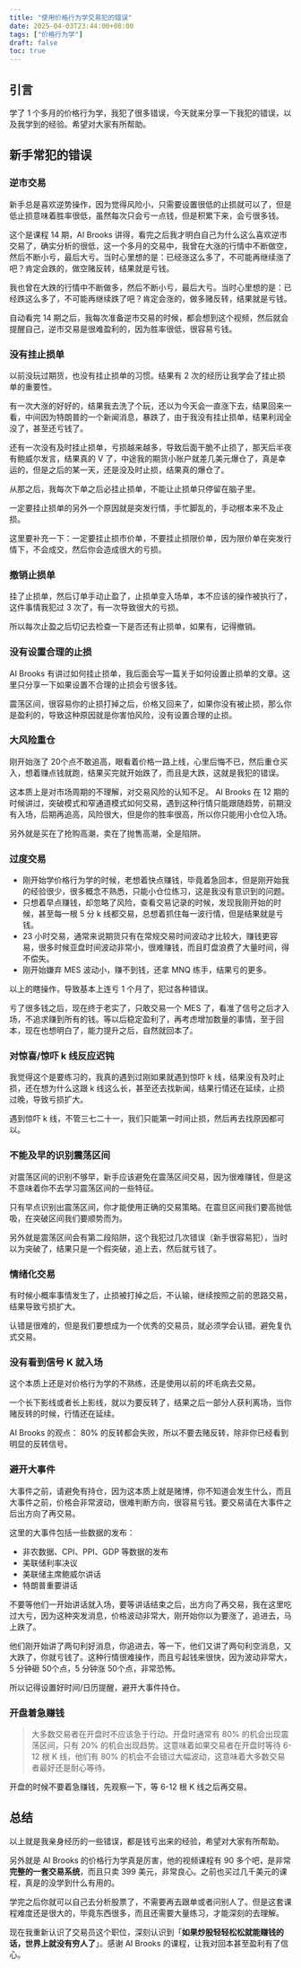 ```yaml
---
title: "使用价格行为学交易犯的错误"
date: 2025-04-03T23:44:00+08:00
tags: ["价格行为学"] 
draft: false
toc: true
---
```


## 引言

学了 1 个多月的价格行为学，我犯了很多错误，今天就来分享一下我犯的错误，以及我学到的经验。希望对大家有所帮助。


## 新手常犯的错误

### 逆市交易

新手总是喜欢逆势操作，因为觉得风险小，只需要设置很低的止损就可以了，但是低止损意味着胜率很低，虽然每次只会亏一点钱，但是积累下来，会亏很多钱。

这个是课程 14 期，AI Brooks 讲得，看完之后我才明白自己为什么这么喜欢逆市交易了，确实分析的很低，这一个多月的交易中，我曾在大涨的行情中不断做空，然后不断小亏，最后大亏。当时心里想的是：已经涨这么多了，不可能再继续涨了吧？肯定会跌的，做空赌反转，结果就是亏钱。

我也曾在大跌的行情中不断做多，然后不断小亏，最后大亏。当时心里想的是：已经跌这么多了，不可能再继续跌了吧？肯定会涨的，做多赌反转，结果就是亏钱。

自动看完 14 期之后，我每次准备逆市交易的时候，都会想到这个视频，然后就会提醒自己，逆市交易是很难盈利的，因为胜率很低，很容易亏钱。

<!--more-->


### 没有挂止损单

以前没玩过期货，也没有挂止损单的习惯。结果有 2 次的经历让我学会了挂止损单的重要性。

有一次大涨的好好的，结果我去洗了个玩，还以为今天会一直涨下去，结果回来一看，中间因为特朗普的一个新闻消息，暴跌了，由于我没有挂止损单，结果利润全没了，甚至还亏钱了。

还有一次没有及时挂止损单，亏损越来越多，导致后面干脆不止损了，那天后半夜有鲍威尔发言，结果真的 V 了，中途我的期货小账户就差几美元爆仓了，真是幸运的，但是之后的某一天，还是没及时止损，结果真的爆仓了。

从那之后，我每次下单之后必挂止损单，不能让止损单只停留在脑子里。

一定要挂止损单的另外一个原因就是突发行情，手忙脚乱的，手动根本来不及止损。

这里要补充一下：一定要挂止损市价单，不要挂止损限价单，因为限价单在突发行情下，不会成交，然后你会造成很大的亏损。


### 撤销止损单

挂了止损单，然后订单手动止盈了，止损单变入场单，本不应该的操作被执行了，这件事情我犯过 3 次了，有一次导致很大的亏损。

所以每次止盈之后切记去检查一下是否还有止损单，如果有，记得撤销。

### 没有设置合理的止损

AI Brooks 有讲过如何挂止损单，我后面会写一篇关于如何设置止损单的文章。这里只分享一下如果设置不合理的止损会亏很多钱。

震荡区间，很容易你的止损打掉之后，价格又回来了，如果你没有被止损，那么你是盈利的，导致这种原因就是你害怕风险，没有设置合理的止损。


### 大风险重仓

刚开始涨了 20个点不敢追高，眼看着价格一路上线，心里后悔不已，然后重仓买入，想着赚点钱就跑，结果买完就开始跌了，而且是大跌，这就是我犯的错误。

这本质上是对市场周期的不理解，对交易风险的认知不足。 AI Brooks 在 12 期的时候讲过，突破模式和窄通道模式如何交易，遇到这种行情只能跟随趋势，前期没有入场，后期再追高，风险很大，但是你的胜率很高，所以你只能用小仓位入场。

另外就是买在了抢购高潮，卖在了抛售高潮，全是陷阱。

### 过度交易

- 刚开始学价格行为学的时候，老想着快点赚钱，毕竟着急回本，但是刚开始我的经验很少，很多概念不熟悉，只能小仓位练习，这是我没有意识到的问题。
- 只想着早点赚钱，却忽略了风险，查看交易记录的时候，发现我刚开始的时候，甚至每一根 5 分 k 线都交易，总想着抓住每一波行情，但是结果就是亏钱。
- 23 小时交易，通常来说期货只有在常规交易时间波动才比较大，赚钱更容易，很多时候亚盘时间波动非常小，很难赚钱，而且盯盘浪费了大量时间，得不偿失。
- 刚开始嫌弃 MES 波动小，赚不到钱，还拿 MNQ 练手，结果亏的更多。

以上的瞎操作，导致基本上连亏 1 个月了，犯过各种错误。

亏了很多钱之后，现在终于老实了，只敢交易一个 MES 了，看准了信号之后才入场，不追求赚到所有的钱。等以后稳定盈利了，再考虑增加数量的事情，至于回本，现在也想明白了，能力提升之后，自然就回本了。


### 对惊喜/惊吓 k 线反应迟钝

我觉得这个是要练习的，我真的遇到过刚如果就遇到惊吓 k 线，结果没有及时止损，还在想为什么这跟 k 线这么长，甚至还去找新闻，结果行情还在延续，止损过晚，导致亏损扩大。

遇到惊吓 k 线，不管三七二十一，我们只能第一时间止损，然后再去找原因都可以。

### 不能及早的识别震荡区间

对震荡区间的识别不够早，新手应该避免在震荡区间交易，因为很难赚钱，但是这不意味着你不去学习震荡区间的一些特征。

只有早点识别出震荡区间，你才能使用正确的交易策略。在震旦区间我们要高抛低吸，在突破区间我们要顺势而为。

另外就是震荡区间会有第二段陷阱，这个我犯过几次错误（新手很容易犯），当时以为突破了，结果只是一个假突破，追上去，然后就亏钱了。

### 情绪化交易

有时候小概率事情发生了，止损被打掉之后，不认输，继续按照之前的思路交易，结果导致亏损扩大。

认错是很难的，但是我们要想成为一个优秀的交易员，就必须学会认错。避免复仇式交易。

### 没有看到信号 K 就入场

这个本质上还是对价格行为学的不熟练，还是使用以前的坏毛病去交易。

一个长下影线或者长上影线，就以为要反转了，结果之后一部分人获利离场，当你赌反转的时候，行情还在延续。

AI Brooks 的观点： 80% 的反转都会失败，所以不要去赌反转，除非你已经看到明显的反转信号。


### 避开大事件

大事件之前，请避免有持仓，因为这本质上就是赌博，你不知道会发生什么，而且大事件之前，价格会非常波动，很难判断方向，很容易亏钱。要交易请在大事件之后出方向了再交易。

这里的大事件包括一些数据的发布：

- 非农数据、CPI、PPI、GDP 等数据的发布
- 美联储利率决议
- 美联储主席鲍威尔讲话
- 特朗普重要讲话

不要等他们一开始讲话就入场，要等讲话结束之后，出方向了再交易，我在这里吃过大亏，因为这种突发消息，价格波动非常大，刚开始你以为要涨了，追进去，马上跌了。

他们刚开始讲了两句利好消息，你追进去，等一下，他们又讲了两句利空消息，又大跌了，你就亏钱了。这种行情很难操作，而且亏起钱来很快，因为波动非常大，5 分钟砸 50个点，5 分钟涨 50个点，非常恐怖。

所以记得设置好时间/日历提醒，避开大事件持仓。

### 开盘着急赚钱

> 大多数交易者在开盘时不应该急于行动。开盘时通常有 80% 的机会出现震荡区间，只有 20% 的机会出现趋势。这意味着如果交易者在开盘时等待 6-12 根 K 线，他们有 80% 的机会不会错过大幅波动，这意味着大多数交易者最好还是耐心等待。

开盘的时候不要着急赚钱，先观察一下，等 6-12 根 K 线之后再交易。


## 总结

以上就是我亲身经历的一些错误，都是钱亏出来的经验，希望对大家有所帮助。

另外就是 AI Brooks 的价格行为学真是厉害，他的视频课程有 90 多个吧，是非常**完整的一套交易系统**，而且只卖 399 美元，非常良心。之前也买过几千美元的课程，真是的没学到什么有用的。

学完之后你就可以自己去分析股票了，不需要再去跟单或者问别人了。但是这套课程难度还是很大的，毕竟东西很多，而且还需要大量练习，才能深刻的去理解。

现在我重新认识了交易员这个职位，深刻认识到「**如果炒股轻轻松松就能赚钱的话，世界上就没有穷人了**」。感谢 AI Brooks 的课程，让我对回本甚至盈利有了信心。


